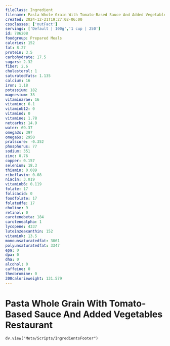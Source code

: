 ```yaml
---
fileClass: Ingredient
filename: Pasta Whole Grain With Tomato-Based Sauce And Added Vegetables Restaurant
created: 2024-12-21T19:27:02-06:00
cssclasses: ['nutFact']
servings: ['Default | 100g','1 cup | 250']
id: 786208
foodgroup: Prepared Meals
calories: 152
fat: 8.27
protein: 3.5
carbohydrate: 17.5
sugars: 2.32
fiber: 2.6
cholesterol: 1
saturatedfats: 1.135
calcium: 16
iron: 1.18
potassium: 182
magnesium: 33
vitaminarae: 16
vitaminc: 6.1
vitaminb12: 0
vitamind: 0
vitamine: 1.78
netcarbs: 14.9
water: 69.37
omega3s: 397
omega6s: 2950
pralscore: -0.352
phosphorus: 77
sodium: 351
zinc: 0.76
copper: 0.157
selenium: 18.3
thiamin: 0.089
riboflavin: 0.08
niacin: 3.019
vitaminb6: 0.119
folate: 17
folicacid: 0
foodfolate: 17
folatedfe: 17
choline: 9
retinol: 0
carotenebeta: 184
carotenealpha: 1
lycopene: 4337
luteinzeaxanthin: 152
vitamink: 13.5
monounsaturatedfat: 3061
polyunsaturatedfat: 3347
epa: 0
dpa: 0
dha: 0
alcohol: 0
caffeine: 0
theobromine: 0
200calorieweight: 131.579
---
```


# Pasta Whole Grain With Tomato-Based Sauce And Added Vegetables Restaurant

```dataviewjs
dv.view("Meta/Scripts/IngredientsFooter")
```